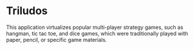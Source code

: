 # Triludos
This application virtualizes popular multi-player strategy games, such as hangman, tic tac toe, and dice games, which were traditionally played with paper, pencil, or specific game materials.
